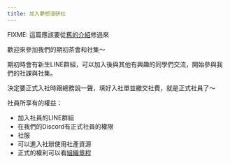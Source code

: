 ```yaml
---
title: 加入夢想漫研社
---
```


FIXME: 這篇應該要從[舊的介紹](http://nkfustacgclub.blog.fc2.com/blog-entry-12.html)修過來

歡迎來參加我們的期初茶會和社集〜

期初時會有新生LINE群組，可以加入後與其他有興趣的同學們交流，開始參與我們的社課與社集。

決定要正式入社時跟總務說一聲，填好入社單並繳交社費，就是正式社員了〜

社員所享有的權益：

- 加入社員的LINE群組
- 在我們的Discord有正式社員的權限
- 社服
- 可以進入社辦使用社產資源
- 正式的權利可以看[組織章程](articles-of-organization.md)
